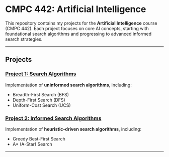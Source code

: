 # CMPC 442: Artificial Intelligence

This repository contains my projects for the **Artificial Intelligence** course (CMPC 442). Each project focuses on core AI concepts, starting with foundational search algorithms and progressing to advanced informed search strategies.

---

## Projects

### [Project 1: Search Algorithms](/homework1)
Implementation of **uninformed search algorithms**, including:
- Breadth-First Search (BFS)
- Depth-First Search (DFS)
- Uniform-Cost Search (UCS)

### [Project 2: Informed Search Algorithms](/homework2)
Implementation of **heuristic-driven search algorithms**, including:
- Greedy Best-First Search
- A* (A-Star) Search

---
